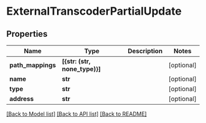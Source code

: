 # ExternalTranscoderPartialUpdate


## Properties
Name | Type | Description | Notes
------------ | ------------- | ------------- | -------------
**path_mappings** | **[{str: (str, none_type)}]** |  | [optional] 
**name** | **str** |  | [optional] 
**type** | **str** |  | [optional] 
**address** | **str** |  | [optional] 

[[Back to Model list]](../#documentation-for-models) [[Back to API list]](../#documentation-for-api-endpoints) [[Back to README]](../)


